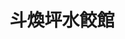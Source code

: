 ---
title: "斗煥坪水餃館"
description: "斗煥坪水餃館"
layout: shop
keywords:
  - 美食競賽
  - 台灣美食
  - 美食精選
datePublished: "2025-06-30"
dateModified: "2025-07-07"
city: "苗栗縣"
district: "頭份市"
address: "苗栗縣頭份市中正二路210號"
phone: "037660166"
geo: "24.680302336757983, 120.9468297837565"
google_map: "https://maps.app.goo.gl/6oHAV4658nAmiz7R9"
footinder: "https://footinder.com.tw/%E8%8B%97%E6%A0%97%E7%B8%A3%E9%A0%AD%E4%BB%BD%E5%B8%82/74641/"
official: "https://www.facebook.com/DHPdumpling/"
award:
  - name: "500盤"
    year: "2024"
    entries:
      - dishes:
          - "薑絲大腸"

---